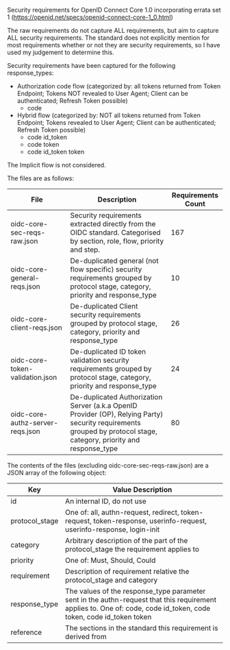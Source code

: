 Security requirements for OpenID Connect Core 1.0 incorporating errata set 1 (https://openid.net/specs/openid-connect-core-1_0.html)

The raw requirements do not capture ALL requirements, but aim to capture ALL security requirements.  The standard does not explicitly mention for most requirements whether or not they are security requirements, so I have used my judgement to determine this.

Security requirements have been captured for the following response_types:
* Authorization code flow (categorized by: all tokens returned from Token Endpoint; Tokens NOT revealed to User Agent; Client can be authenticated; Refresh Token possible)
  * code 
* Hybrid flow (categorized by: NOT all tokens returned from Token Endpoint; Tokens revealed to User Agent; Client can be authenticated; Refresh Token possible)
  * code id_token
  * code token
  * code id_token token

The Implicit flow is not considered.

The files are as follows:

| File | Description | Requirements Count |
| ---- | ----| ---- |
| oidc-core-sec-reqs-raw.json    | Security requirements extracted directly from the OIDC standard.  Categorised by section, role, flow, priority and step. | 167 |
| oidc-core-general-reqs.json | De-duplicated general (not flow specific) security requirements grouped by protocol stage, category, priority and response_type | 10 |
| oidc-core-client-reqs.json | De-duplicated Client security requirements grouped by protocol stage, category, priority and response_type | 26 |
| oidc-core-token-validation.json | De-duplicated ID token validation security requirements grouped by protocol stage, category, priority and response_type | 24 |
| oidc-core-authz-server-reqs.json | De-duplicated Authorization Server (a.k.a OpenID Provider (OP), Relying Party) security requirements grouped by protocol stage, category, priority and response_type | 80 |

The contents of the files (excluding oidc-core-sec-reqs-raw.json) are a JSON array of the following object:

| Key | Value Description |
| ---- | ----|
| id  | An internal ID, do not use |
| protocol_stage | One of: all, authn-request, redirect, token-request, token-response, userinfo-request, userinfo-response, login-init |
| category | Arbitrary description of the part of the protocol_stage the requirement applies to |
| priority | One of: Must, Should, Could |
| requirement | Description of requirement relative the protocol_stage and category |
| response_type | The values of the response_type parameter sent in the authn-request that this requirement applies to.  One of: code, code id_token, code token, code id_token token |
| reference | The sections in the standard this requirement is derived from |